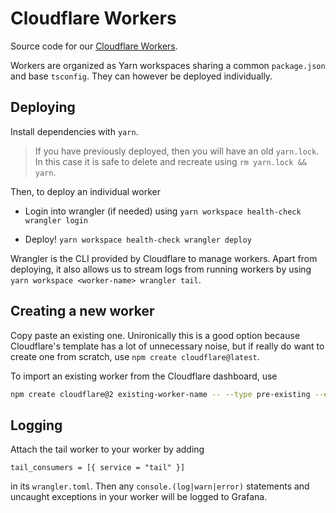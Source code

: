 # Cloudflare Workers

Source code for our
[Cloudflare Workers](https://developers.cloudflare.com/workers/).

Workers are organized as Yarn workspaces sharing a common `package.json` and
base `tsconfig`. They can however be deployed individually.

## Deploying

Install dependencies with `yarn`.

> If you have previously deployed, then you will have an old `yarn.lock`. In
> this case it is safe to delete and recreate using `rm yarn.lock && yarn`.

Then, to deploy an individual worker

-   Login into wrangler (if needed) using `yarn workspace health-check wrangler login`

-   Deploy! `yarn workspace health-check wrangler deploy`

Wrangler is the CLI provided by Cloudflare to manage workers. Apart from
deploying, it also allows us to stream logs from running workers by using `yarn
workspace <worker-name> wrangler tail`.

## Creating a new worker

Copy paste an existing one. Unironically this is a good option because
Cloudflare's template has a lot of unnecessary noise, but if really do want to
create one from scratch, use `npm create cloudflare@latest`.

To import an existing worker from the Cloudflare dashboard, use

```sh
npm create cloudflare@2 existing-worker-name -- --type pre-existing --existing-script existing-worker-name
```

## Logging

Attach the tail worker to your worker by adding

    tail_consumers = [{ service = "tail" }]

in its `wrangler.toml`. Then any `console.(log|warn|error)` statements and
uncaught exceptions in your worker will be logged to Grafana.
